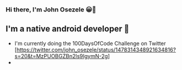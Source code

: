 ### Hi there, I'm John Osezele 😀👋

## I'm a native android developer 📱
- I'm currently doing the 100DaysOfCode Challenge on Twitter [https://twitter.com/john_osezele/status/1478314348921634816?s=20&t=MzPUOBGZBn2ls9IgymN-2g]
- 
